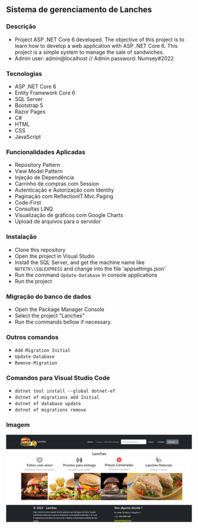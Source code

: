 ## Sistema de gerenciamento de Lanches

### Descrição
- Project ASP .NET Core 6 developed. The objective of this project is to learn how to develop a web application with ASP .NET Core 6.
This project is a simple system to manage the sale of sandwiches.
- Admin user: admin@localhost // Admin password: Numsey#2022

### Tecnologias
- ASP .NET Core 6
- Entity Framework Core 6
- SQL Server
- Bootstrap 5
- Razor Pages
- C#
- HTML
- CSS
- JavaScript

### Funcionalidades Aplicadas

- Repository Pattern
- View Model Pattern
- Injeção de Dependência
- Carrinho de compras com Session
- Autenticação e Autorização com Identity
- Paginação com ReflectionIT.Mvc.Paging
- Code-First
- Consultas LINQ
- Visualização de gráficos com Google Charts
- Upload de arquivos para o servidor

### Instalação
- Clone this repository
- Open the project in Visual Studio
- Install the SQL Server, and get the machine name like `NOTETK\\SQLEXPRESS` and change into the file 'appsettings.json'
- Run the command `Update-Database` in console applications 
- Run the project

### Migração do banco de dados
- Open the Package Manager Console
- Select the project "Lanches"
- Run the commands bellow if necessary.

### Outros comandos
- `Add-Migration Initial`
- `Update-Database`
- `Remove-Migration`

### Comandos para Visual Studio Code
- `dotnet tool install --global dotnet-ef`
- `dotnet ef migrations add Initial`
- `dotnet ef database update`
- `dotnet ef migrations remove`

### Imagem

<p align="center">
  <img src="https://github.com/eduardotks/c_sharp_asp_net_6_web_lanches/blob/main/Lanches/wwwroot/images/img_capa.png">
</p>


